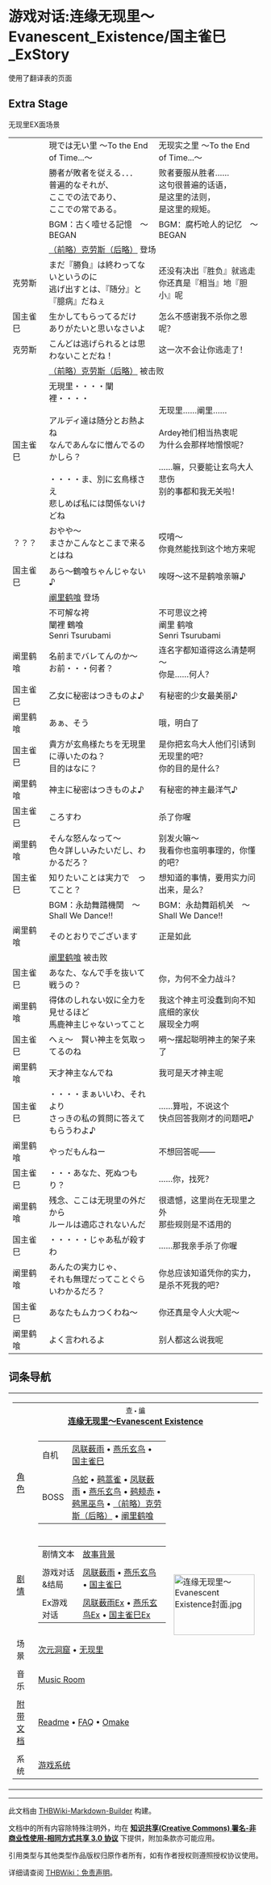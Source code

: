 # 游戏对话:连缘无现里～Evanescent_Existence/国主雀巳_ExStory

<!-- source html: G:\repos\THBWiki-Markdown-Builder\THBWikiMarkdown\Temp\main\8\8a\ns508%3A%E8%BF%9E%E7%BC%98%E6%97%A0%E7%8E%B0%E9%87%8C%EF%BD%9EEvanescent_Existence%2F%E5%9B%BD%E4%B8%BB%E9%9B%80%E5%B7%B3_ExStory.html -->

使用了翻译表的页面


## Extra Stage
[](./文件-无现里EX面场景.png.md)  [](./文件-无现里EX面场景.png.md)无现里EX面场景

<table><tbody><tr class="tt-header" id="Extra_Stage-1" data-pos="&#91;&quot;Extra Stage&quot;,1&#93;"><td id="" class="tt-h" lang="zh"><div class="poem"></div></td><td class="tt-ja" lang="ja"><div class="poem">現では无い里 ～To the End of Time...～</div></td><td class="tt-zh" lang="zh"><div class="poem">无现实之里 ～To the End of Time...～</div></td></tr><tr class="tt-header-white" id="Extra_Stage-2" data-pos="&#91;&quot;Extra Stage&quot;,2&#93;"><td id="" class="tt-w" lang="zh"><div class="poem"></div></td><td class="tt-jaw" lang="ja"><div class="poem">勝者が敗者を従える．．．<br>普遍的なそれが、<br>ここでの法であり、<br>ここでの常である。</div></td><td class="tt-zhw" lang="zh"><div class="poem">败者要服从胜者……<br>这句很普遍的话语，<br>是这里的法则，<br>是这里的规矩。</div></td></tr><tr class="tt-header" id="Extra_Stage-3" data-pos="&#91;&quot;Extra Stage&quot;,3&#93;"><td id="" class="tt-h" lang="zh"><div class="poem"></div></td><td class="tt-ja" lang="ja"><div class="poem">BGM：古く噎せる記憶　～ BEGAN</div></td><td class="tt-zh" lang="zh"><div class="poem">BGM：腐朽呛人的记忆　～ BEGAN</div></td></tr><tr class="tt-status-header" id="Extra_Stage-4" data-pos="&#91;&quot;Extra Stage&quot;,4&#93;"><td class="tt-s" lang="zh"><div class="poem"></div></td><td colspan="2" class="tt-status" lang="zh"><div class="poem"><a href="./（前略）克劳斯（后略）.md" title="（前略）克劳斯（后略）">（前略）克劳斯（后略）</a> 登场</div></td></tr><tr class="tt-content" id="Extra_Stage-5" data-pos="&#91;&quot;Extra Stage&quot;,5&#93;"><td id="克劳斯" class="tt-char" lang="zh"><div class="poem">克劳斯</div></td><td class="tt-ja" lang="ja"><div class="poem">まだ『勝負』は終わってないというのに<br>逃げ出すとは、『随分』と『臆病』だねぇ</div></td><td class="tt-zh" lang="zh"><div class="poem">还没有决出『胜负』就逃走<br>你还真是『相当』地『胆小』呢</div></td></tr><tr class="tt-content" id="Extra_Stage-6" data-pos="&#91;&quot;Extra Stage&quot;,6&#93;"><td id="国主雀巳" class="tt-char" lang="zh"><div class="poem">国主雀巳</div></td><td class="tt-ja" lang="ja"><div class="poem">生かしてもらってるだけ<br>ありがたいと思いなさいよ</div></td><td class="tt-zh" lang="zh"><div class="poem">怎么不感谢我不杀你之恩呢？</div></td></tr><tr class="tt-content" id="Extra_Stage-7" data-pos="&#91;&quot;Extra Stage&quot;,7&#93;"><td id="克劳斯" class="tt-char" lang="zh"><div class="poem">克劳斯</div></td><td class="tt-ja" lang="ja"><div class="poem">こんどは逃げられるとは思わないことだね！</div></td><td class="tt-zh" lang="zh"><div class="poem">这一次不会让你逃走了！</div></td></tr><tr class="tt-status-header" id="Extra_Stage-8" data-pos="&#91;&quot;Extra Stage&quot;,8&#93;"><td class="tt-s" lang="zh"><div class="poem"></div></td><td colspan="2" class="tt-status" lang="zh"><div class="poem"><a href="./（前略）克劳斯（后略）.md" title="（前略）克劳斯（后略）">（前略）克劳斯（后略）</a> 被击败</div></td></tr><tr class="tt-content" id="Extra_Stage-9" data-pos="&#91;&quot;Extra Stage&quot;,9&#93;"><td id="国主雀巳" class="tt-char" lang="zh"><div class="poem">国主雀巳</div></td><td class="tt-ja" lang="ja"><div class="poem">无現里・・・・闡裡・・・・<br><br>アルディ達は随分とお熱よね<br>なんであんなに憎んでるのかしら？<br><br>・・・・ま、別に玄鳥様さえ<br>悲しめば私には関係ないけどね</div></td><td class="tt-zh" lang="zh"><div class="poem">无现里……阐里……<br><br>Ardey祂们相当热衷呢<br>为什么会那样地憎恨呢？<br><br>……嘛，只要能让玄鸟大人悲伤<br>别的事都和我无关啦！</div></td></tr><tr class="tt-content" id="Extra_Stage-10" data-pos="&#91;&quot;Extra Stage&quot;,10&#93;"><td id="？？？" class="tt-char" lang="zh"><div class="poem">？？？</div></td><td class="tt-ja" lang="ja"><div class="poem">おやや～<br>まさかこんなとこまで来るとはね</div></td><td class="tt-zh" lang="zh"><div class="poem">哎唷～<br>你竟然能找到这个地方来呢</div></td></tr><tr class="tt-content" id="Extra_Stage-11" data-pos="&#91;&quot;Extra Stage&quot;,11&#93;"><td id="国主雀巳" class="tt-char" lang="zh"><div class="poem">国主雀巳</div></td><td class="tt-ja" lang="ja"><div class="poem">あら～鶴喰ちゃんじゃない♪</div></td><td class="tt-zh" lang="zh"><div class="poem">唉呀～这不是鹤喰亲嘛♪</div></td></tr><tr class="tt-status-header" id="Extra_Stage-12" data-pos="&#91;&quot;Extra Stage&quot;,12&#93;"><td class="tt-s" lang="zh"><div class="poem"></div></td><td colspan="2" class="tt-status" lang="zh"><div class="poem"><a href="./阐里鹤喰.md" title="阐里鹤喰">阐里鹤喰</a> 登场</div></td></tr><tr class="tt-header" id="Extra_Stage-13" data-pos="&#91;&quot;Extra Stage&quot;,13&#93;"><td id="" class="tt-h" lang="zh"><div class="poem"></div></td><td class="tt-ja" lang="ja"><div class="poem">不可解な袴<br>闡裡 鶴喰<br>Senri Tsurubami</div></td><td class="tt-zh" lang="zh"><div class="poem">不可思议之袴<br>阐里 鹤喰<br>Senri Tsurubami</div></td></tr><tr class="tt-content" id="Extra_Stage-14" data-pos="&#91;&quot;Extra Stage&quot;,14&#93;"><td id="阐里鹤喰" class="tt-char" lang="zh"><div class="poem">阐里鹤喰</div></td><td class="tt-ja" lang="ja"><div class="poem">名前までバレてんのか～<br>お前・・・何者？</div></td><td class="tt-zh" lang="zh"><div class="poem">连名字都知道得这么清楚啊～<br>你是……何人？</div></td></tr><tr class="tt-content" id="Extra_Stage-15" data-pos="&#91;&quot;Extra Stage&quot;,15&#93;"><td id="国主雀巳" class="tt-char" lang="zh"><div class="poem">国主雀巳</div></td><td class="tt-ja" lang="ja"><div class="poem">乙女に秘密はつきものよ♪</div></td><td class="tt-zh" lang="zh"><div class="poem">有秘密的少女最美丽♪</div></td></tr><tr class="tt-content" id="Extra_Stage-16" data-pos="&#91;&quot;Extra Stage&quot;,16&#93;"><td id="阐里鹤喰" class="tt-char" lang="zh"><div class="poem">阐里鹤喰</div></td><td class="tt-ja" lang="ja"><div class="poem">あぁ、そう</div></td><td class="tt-zh" lang="zh"><div class="poem">哦，明白了</div></td></tr><tr class="tt-content" id="Extra_Stage-17" data-pos="&#91;&quot;Extra Stage&quot;,17&#93;"><td id="国主雀巳" class="tt-char" lang="zh"><div class="poem">国主雀巳</div></td><td class="tt-ja" lang="ja"><div class="poem">貴方が玄鳥様たちを无現里に導いたのね？<br>目的はなに？</div></td><td class="tt-zh" lang="zh"><div class="poem">是你把玄鸟大人他们引诱到无现里的吧？<br>你的目的是什么？</div></td></tr><tr class="tt-content" id="Extra_Stage-18" data-pos="&#91;&quot;Extra Stage&quot;,18&#93;"><td id="阐里鹤喰" class="tt-char" lang="zh"><div class="poem">阐里鹤喰</div></td><td class="tt-ja" lang="ja"><div class="poem">神主に秘密はつきものよ♪</div></td><td class="tt-zh" lang="zh"><div class="poem">有秘密的神主最洋气♪</div></td></tr><tr class="tt-content" id="Extra_Stage-19" data-pos="&#91;&quot;Extra Stage&quot;,19&#93;"><td id="国主雀巳" class="tt-char" lang="zh"><div class="poem">国主雀巳</div></td><td class="tt-ja" lang="ja"><div class="poem">ころすわ</div></td><td class="tt-zh" lang="zh"><div class="poem">杀了你喔</div></td></tr><tr class="tt-content" id="Extra_Stage-20" data-pos="&#91;&quot;Extra Stage&quot;,20&#93;"><td id="阐里鹤喰" class="tt-char" lang="zh"><div class="poem">阐里鹤喰</div></td><td class="tt-ja" lang="ja"><div class="poem">そんな怒んなって～<br>色々詳しいみたいだし、わかるだろ？</div></td><td class="tt-zh" lang="zh"><div class="poem">别发火嘛～<br>我看你也蛮明事理的，你懂的吧？</div></td></tr><tr class="tt-content" id="Extra_Stage-21" data-pos="&#91;&quot;Extra Stage&quot;,21&#93;"><td id="国主雀巳" class="tt-char" lang="zh"><div class="poem">国主雀巳</div></td><td class="tt-ja" lang="ja"><div class="poem">知りたいことは実力で　ってこと？</div></td><td class="tt-zh" lang="zh"><div class="poem">想知道的事情，要用实力问出来，是么？</div></td></tr><tr class="tt-header" id="Extra_Stage-22" data-pos="&#91;&quot;Extra Stage&quot;,22&#93;"><td id="" class="tt-h" lang="zh"><div class="poem"></div></td><td class="tt-ja" lang="ja"><div class="poem">BGM：永劫舞踏機関　～ Shall We Dance!!</div></td><td class="tt-zh" lang="zh"><div class="poem">BGM：永劫舞蹈机关　～ Shall We Dance!!</div></td></tr><tr class="tt-content" id="Extra_Stage-23" data-pos="&#91;&quot;Extra Stage&quot;,23&#93;"><td id="阐里鹤喰" class="tt-char" lang="zh"><div class="poem">阐里鹤喰</div></td><td class="tt-ja" lang="ja"><div class="poem">そのとおりでございます</div></td><td class="tt-zh" lang="zh"><div class="poem">正是如此</div></td></tr><tr class="tt-status-header" id="Extra_Stage-24" data-pos="&#91;&quot;Extra Stage&quot;,24&#93;"><td class="tt-s" lang="zh"><div class="poem"></div></td><td colspan="2" class="tt-status" lang="zh"><div class="poem"><a href="./阐里鹤喰.md" title="阐里鹤喰">阐里鹤喰</a> 被击败</div></td></tr><tr class="tt-content" id="Extra_Stage-25" data-pos="&#91;&quot;Extra Stage&quot;,25&#93;"><td id="国主雀巳" class="tt-char" lang="zh"><div class="poem">国主雀巳</div></td><td class="tt-ja" lang="ja"><div class="poem">あなた、なんで手を抜いて戦うの？</div></td><td class="tt-zh" lang="zh"><div class="poem">你，为何不全力战斗？</div></td></tr><tr class="tt-content" id="Extra_Stage-26" data-pos="&#91;&quot;Extra Stage&quot;,26&#93;"><td id="阐里鹤喰" class="tt-char" lang="zh"><div class="poem">阐里鹤喰</div></td><td class="tt-ja" lang="ja"><div class="poem">得体のしれない奴に全力を見せるほど<br>馬鹿神主じゃないってこと</div></td><td class="tt-zh" lang="zh"><div class="poem">我这个神主可没蠢到向不知底细的家伙<br>展现全力啊</div></td></tr><tr class="tt-content" id="Extra_Stage-27" data-pos="&#91;&quot;Extra Stage&quot;,27&#93;"><td id="国主雀巳" class="tt-char" lang="zh"><div class="poem">国主雀巳</div></td><td class="tt-ja" lang="ja"><div class="poem">へぇ～　賢い神主を気取ってるのね</div></td><td class="tt-zh" lang="zh"><div class="poem">嗬～摆起聪明神主的架子来了</div></td></tr><tr class="tt-content" id="Extra_Stage-28" data-pos="&#91;&quot;Extra Stage&quot;,28&#93;"><td id="阐里鹤喰" class="tt-char" lang="zh"><div class="poem">阐里鹤喰</div></td><td class="tt-ja" lang="ja"><div class="poem">天才神主なんでね</div></td><td class="tt-zh" lang="zh"><div class="poem">我可是天才神主呢</div></td></tr><tr class="tt-content" id="Extra_Stage-29" data-pos="&#91;&quot;Extra Stage&quot;,29&#93;"><td id="国主雀巳" class="tt-char" lang="zh"><div class="poem">国主雀巳</div></td><td class="tt-ja" lang="ja"><div class="poem">・・・・まぁいいわ、それより<br>さっきの私の質問に答えてもらうわよ♪</div></td><td class="tt-zh" lang="zh"><div class="poem">……算啦，不说这个<br>快点回答我刚才的问题吧♪</div></td></tr><tr class="tt-content" id="Extra_Stage-30" data-pos="&#91;&quot;Extra Stage&quot;,30&#93;"><td id="阐里鹤喰" class="tt-char" lang="zh"><div class="poem">阐里鹤喰</div></td><td class="tt-ja" lang="ja"><div class="poem">やっだもんねー</div></td><td class="tt-zh" lang="zh"><div class="poem">不想回答呢——</div></td></tr><tr class="tt-content" id="Extra_Stage-31" data-pos="&#91;&quot;Extra Stage&quot;,31&#93;"><td id="国主雀巳" class="tt-char" lang="zh"><div class="poem">国主雀巳</div></td><td class="tt-ja" lang="ja"><div class="poem">・・・あなた、死ぬつもり？</div></td><td class="tt-zh" lang="zh"><div class="poem">……你，找死？</div></td></tr><tr class="tt-content" id="Extra_Stage-32" data-pos="&#91;&quot;Extra Stage&quot;,32&#93;"><td id="阐里鹤喰" class="tt-char" lang="zh"><div class="poem">阐里鹤喰</div></td><td class="tt-ja" lang="ja"><div class="poem">残念、ここは无現里の外だから<br>ルールは適応されないんだ</div></td><td class="tt-zh" lang="zh"><div class="poem">很遗憾，这里尚在无现里之外<br>那些规则是不适用的</div></td></tr><tr class="tt-content" id="Extra_Stage-33" data-pos="&#91;&quot;Extra Stage&quot;,33&#93;"><td id="国主雀巳" class="tt-char" lang="zh"><div class="poem">国主雀巳</div></td><td class="tt-ja" lang="ja"><div class="poem">・・・・・じゃあ私が殺すわ</div></td><td class="tt-zh" lang="zh"><div class="poem">……那我亲手杀了你喔</div></td></tr><tr class="tt-content" id="Extra_Stage-34" data-pos="&#91;&quot;Extra Stage&quot;,34&#93;"><td id="阐里鹤喰" class="tt-char" lang="zh"><div class="poem">阐里鹤喰</div></td><td class="tt-ja" lang="ja"><div class="poem">あんたの実力じゃ、<br>それも無理だってことぐらいわかるだろ？</div></td><td class="tt-zh" lang="zh"><div class="poem">你总应该知道凭你的实力，<br>是杀不死我的吧？</div></td></tr><tr class="tt-content" id="Extra_Stage-35" data-pos="&#91;&quot;Extra Stage&quot;,35&#93;"><td id="国主雀巳" class="tt-char" lang="zh"><div class="poem">国主雀巳</div></td><td class="tt-ja" lang="ja"><div class="poem">あなたもムカつくわね～</div></td><td class="tt-zh" lang="zh"><div class="poem">你还真是令人火大呢～</div></td></tr><tr class="tt-content" id="Extra_Stage-36" data-pos="&#91;&quot;Extra Stage&quot;,36&#93;"><td id="阐里鹤喰" class="tt-char" lang="zh"><div class="poem">阐里鹤喰</div></td><td class="tt-ja" lang="ja"><div class="poem">よく言われるよ</div></td><td class="tt-zh" lang="zh"><div class="poem">别人都这么说我呢</div></td></tr></tbody></table>




## 词条导航
  
  

<table><tbody><tr><td><table cellspacing="0" class="nowraplinks mw-collapsible mw-collapsed" style="width:100%;;;"><tbody><tr><th style=";" colspan="3" class="navbox-title"><div class="navbar"><div class="noprint plainlinksneverexpand" style="background-color:transparent; padding:0; font-weight:normal; font-size:80%; white-space:nowrap;"><a href="./模板-连缘无现里导航.md" title="模板:连缘无现里导航"><span style=";;border:none;" title="查看这个模板">查</span></a>&#160;<span style="font-size:80%;">•</span>&#160;<a href="/index.php?title=%E6%A8%A1%E6%9D%BF:%E8%BF%9E%E7%BC%98%E6%97%A0%E7%8E%B0%E9%87%8C%E5%AF%BC%E8%88%AA&amp;action=edit"><span style=";;border:none;" title="您可以编辑这个模板。请在储存变更之前先预览">编</span></a></div></div><span><a href="./连缘无现里～Evanescent_Existence.md" title="连缘无现里～Evanescent Existence">连缘无现里～Evanescent Existence</a></span></th></tr><tr><td></td></tr><tr><td class="navbox-group" style=";;"><a href="./连缘无现里～Evanescent_Existence-角色设定.md" title="连缘无现里～Evanescent Existence/角色设定">角色</a></td><td style=";;" class="navbox-list navbox-odd"><div></div><table cellspacing="0" class="nowraplinks navbox-subgroup" style="width:100%;;;;"><tbody><tr><td class="navbox-group" style=";;"><div>自机</div></td><td style=";;" class="navbox-list navbox-odd"><div><a href="./凤联薮雨.md" title="凤联薮雨">凤联薮雨</a> &#8226; <a href="./燕乐玄鸟.md" title="燕乐玄鸟">燕乐玄鸟</a> &#8226; <a href="./国主雀巳.md" title="国主雀巳">国主雀巳</a></div></td></tr><tr><td></td></tr><tr><td class="navbox-group" style=";;"><div>BOSS</div></td><td style=";;" class="navbox-list navbox-even"><div><a href="./乌蛇.md" title="乌蛇">乌蛇</a> &#8226; <a href="./鹀蒿雀.md" title="鹀蒿雀">鹀蒿雀</a> &#8226; <a href="./凤联薮雨.md" title="凤联薮雨">凤联薮雨</a> &#8226; <a href="./燕乐玄鸟.md" title="燕乐玄鸟">燕乐玄鸟</a> &#8226; <a href="./鹀颊赤.md" title="鹀颊赤">鹀颊赤</a> &#8226; <a href="./鹀黑巫鸟.md" title="鹀黑巫鸟">鹀黑巫鸟</a> &#8226; <a href="./（前略）克劳斯（后略）.md" title="（前略）克劳斯（后略）">（前略）克劳斯（后略）</a> &#8226; <a href="./阐里鹤喰.md" title="阐里鹤喰">阐里鹤喰</a></div></td></tr></tbody></table><div></div></td><td class="navbox-image" style="" rowspan="11"><a href="./文件-连缘无现里～Evanescent_Existence封面.jpg.md" class="image"><img alt="连缘无现里～Evanescent Existence封面.jpg" src="https://upload.thwiki.cc/thumb/f/fd/%E8%BF%9E%E7%BC%98%E6%97%A0%E7%8E%B0%E9%87%8C%EF%BD%9EEvanescent_Existence%E5%B0%81%E9%9D%A2.jpg/160px-%E8%BF%9E%E7%BC%98%E6%97%A0%E7%8E%B0%E9%87%8C%EF%BD%9EEvanescent_Existence%E5%B0%81%E9%9D%A2.jpg" decoding="async" loading="lazy" width="160" height="120" srcset="https://upload.thwiki.cc/thumb/f/fd/%E8%BF%9E%E7%BC%98%E6%97%A0%E7%8E%B0%E9%87%8C%EF%BD%9EEvanescent_Existence%E5%B0%81%E9%9D%A2.jpg/240px-%E8%BF%9E%E7%BC%98%E6%97%A0%E7%8E%B0%E9%87%8C%EF%BD%9EEvanescent_Existence%E5%B0%81%E9%9D%A2.jpg 1.5x, https://upload.thwiki.cc/thumb/f/fd/%E8%BF%9E%E7%BC%98%E6%97%A0%E7%8E%B0%E9%87%8C%EF%BD%9EEvanescent_Existence%E5%B0%81%E9%9D%A2.jpg/320px-%E8%BF%9E%E7%BC%98%E6%97%A0%E7%8E%B0%E9%87%8C%EF%BD%9EEvanescent_Existence%E5%B0%81%E9%9D%A2.jpg 2x" data-file-width="640" data-file-height="480"></a></td></tr><tr><td></td></tr><tr><td class="navbox-group" style=";;"><a href="./连缘无现里～Evanescent_Existence-设定与剧情.md" title="连缘无现里～Evanescent Existence/设定与剧情">剧情</a></td><td style=";;" class="navbox-list navbox-even"><div></div><table cellspacing="0" class="nowraplinks navbox-subgroup" style="width:100%;;;;"><tbody><tr><td class="navbox-group" style=";;"><div>剧情文本</div></td><td style=";;" class="navbox-list navbox-odd"><div><a href="./连缘无现里～Evanescent_Existence-设定与剧情-序章.md" title="连缘无现里～Evanescent Existence/设定与剧情/序章">故事背景</a></div></td></tr><tr><td></td></tr><tr><td class="navbox-group" style=";;"><div>游戏对话&amp;结局</div></td><td style=";;" class="navbox-list navbox-even"><div><a href="./游戏对话-连缘无现里～Evanescent_Existence-凤联薮雨.md" title="游戏对话:连缘无现里～Evanescent Existence/凤联薮雨" unred="">凤联薮雨</a> &#8226; <a href="./游戏对话-连缘无现里～Evanescent_Existence-燕乐玄鸟.md" title="游戏对话:连缘无现里～Evanescent Existence/燕乐玄鸟" unred="">燕乐玄鸟</a> &#8226; <a href="./游戏对话-连缘无现里～Evanescent_Existence-国主雀巳.md" title="游戏对话:连缘无现里～Evanescent Existence/国主雀巳" unred="">国主雀巳</a></div></td></tr><tr><td></td></tr><tr><td class="navbox-group" style=";;"><div>Ex游戏对话</div></td><td style=";;" class="navbox-list navbox-odd"><div><a href="./游戏对话-连缘无现里～Evanescent_Existence-凤联薮雨_ExStory.md" title="游戏对话:连缘无现里～Evanescent Existence/凤联薮雨 ExStory" unred="">凤联薮雨Ex</a> &#8226; <a href="./游戏对话-连缘无现里～Evanescent_Existence-燕乐玄鸟_ExStory.md" title="游戏对话:连缘无现里～Evanescent Existence/燕乐玄鸟 ExStory" unred="">燕乐玄鸟Ex</a> &#8226; <a href="./游戏对话-连缘无现里～Evanescent_Existence-国主雀巳_ExStory.md" title="游戏对话:连缘无现里～Evanescent Existence/国主雀巳 ExStory" unred="">国主雀巳Ex</a></div></td></tr></tbody></table><div></div></td></tr><tr><td></td></tr><tr><td class="navbox-group" style=";;">场景</td><td style=";;" class="navbox-list navbox-odd"><div><a href="/index.php?title=%E6%AC%A1%E5%85%83%E6%B4%9E%E7%AA%9F&amp;action=edit&amp;redlink=1" class="new" title="次元洞窟（页面不存在）">次元洞窟</a> &#8226; <a href="./无现里.md" title="无现里">无现里</a></div></td></tr><tr><td></td></tr><tr><td class="navbox-group" style=";;">音乐</td><td style=";;" class="navbox-list navbox-even"><div><a href="./连缘无现里～Evanescent_Existence-Music.md" title="连缘无现里～Evanescent Existence/Music">Music Room</a></div></td></tr><tr><td></td></tr><tr><td class="navbox-group" style=";;"><a href="/%E8%BF%9E%E7%BC%98%E6%97%A0%E7%8E%B0%E9%87%8C%EF%BD%9EEvanescent_Existence/%E8%AE%BE%E5%AE%9A%E4%B8%8E%E5%89%A7%E6%83%85#附带文档" title="连缘无现里～Evanescent Existence/设定与剧情">附带文档</a></td><td style=";;" class="navbox-list navbox-odd"><div><a href="./连缘无现里～Evanescent_Existence-设定与剧情-readme.md" title="连缘无现里～Evanescent Existence/设定与剧情/readme">Readme</a> &#8226; <a href="./连缘无现里～Evanescent_Existence-设定与剧情-FAQ.md" title="连缘无现里～Evanescent Existence/设定与剧情/FAQ">FAQ</a> &#8226; <a href="./连缘无现里～Evanescent_Existence-设定与剧情-omake.md" title="连缘无现里～Evanescent Existence/设定与剧情/omake">Omake</a></div></td></tr><tr><td></td></tr><tr><td class="navbox-group" style=";;">系统</td><td style=";;" class="navbox-list navbox-even"><div><a href="./连缘无现里～Evanescent_Existence-游戏系统.md" title="连缘无现里～Evanescent Existence/游戏系统">游戏系统</a></div></td></tr></tbody></table></td></tr></tbody></table>


  
  

  





---

此文档由 [THBWiki-Markdown-Builder](https://github.com/Delsin-Yu/THBWiki-Markdown-Builder) 构建。

文档中的所有内容除特殊注明外，均在 [**知识共享(Creative Commons) 署名-非商业性使用-相同方式共享 3.0 协议**](https://creativecommons.org/licenses/by-sa/3.0/deed.zh-hans) 下提供，附加条款亦可能应用。

引用类型与其他类型作品版权归原作者所有，如有作者授权则遵照授权协议使用。

详细请查阅 [THBWiki：免责声明](https://thbwiki.cc/THBWiki:%E5%85%8D%E8%B4%A3%E5%A3%B0%E6%98%8E)。

